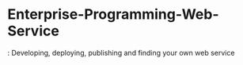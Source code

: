 # Enterprise-Programming-Web-Service
: Developing, deploying, publishing and finding your own web service
